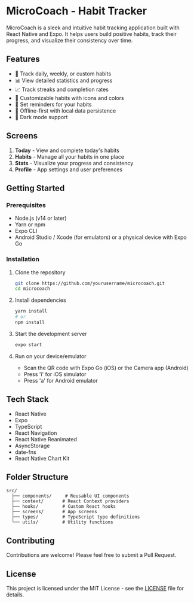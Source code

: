 # MicroCoach - Habit Tracker

MicroCoach is a sleek and intuitive habit tracking application built with React Native and Expo. It helps users build positive habits, track their progress, and visualize their consistency over time.

## Features

- 🎯 Track daily, weekly, or custom habits
- 📊 View detailed statistics and progress
- 📈 Track streaks and completion rates
- 🎨 Customizable habits with icons and colors
- 🔔 Set reminders for your habits
- 📱 Offline-first with local data persistence
- 🌙 Dark mode support

## Screens

1. **Today** - View and complete today's habits
2. **Habits** - Manage all your habits in one place
3. **Stats** - Visualize your progress and consistency
4. **Profile** - App settings and user preferences

## Getting Started

### Prerequisites

- Node.js (v14 or later)
- Yarn or npm
- Expo CLI
- Android Studio / Xcode (for emulators) or a physical device with Expo Go

### Installation

1. Clone the repository
   ```bash
   git clone https://github.com/yourusername/microcoach.git
   cd microcoach
   ```

2. Install dependencies
   ```bash
   yarn install
   # or
   npm install
   ```

3. Start the development server
   ```bash
   expo start
   ```

4. Run on your device/emulator
   - Scan the QR code with Expo Go (iOS) or the Camera app (Android)
   - Press 'i' for iOS simulator
   - Press 'a' for Android emulator

## Tech Stack

- React Native
- Expo
- TypeScript
- React Navigation
- React Native Reanimated
- AsyncStorage
- date-fns
- React Native Chart Kit

## Folder Structure

```
src/
  ├── components/     # Reusable UI components
  ├── context/       # React Context providers
  ├── hooks/         # Custom React hooks
  ├── screens/       # App screens
  ├── types/         # TypeScript type definitions
  └── utils/         # Utility functions
```

## Contributing

Contributions are welcome! Please feel free to submit a Pull Request.

## License

This project is licensed under the MIT License - see the [LICENSE](LICENSE) file for details.
